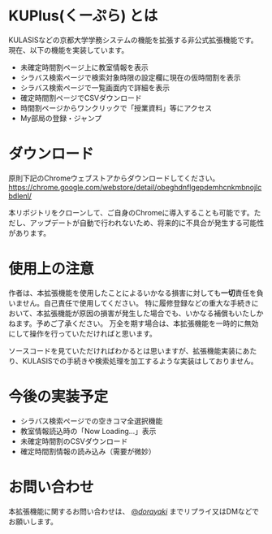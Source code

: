 # KUPlus(くーぷら) とは
KULASISなどの京都大学学務システムの機能を拡張する非公式拡張機能です。
現在、以下の機能を実装しています。

* 未確定時間割ページ上に教室情報を表示
* シラバス検索ページで検索対象時限の設定欄に現在の仮時間割を表示
* シラバス検索ページで一覧画面内で詳細を表示
* 確定時間割ページでCSVダウンロード
* 時間割ページからワンクリックで「授業資料」等にアクセス
* My部局の登録・ジャンプ

# ダウンロード
原則下記のChromeウェブストアからダウンロードしてください。
https://chrome.google.com/webstore/detail/obeghdnflgepdemhcnkmbnojlcbdlenl/

本リポジトリをクローンして、ご自身のChromeに導入することも可能です。ただし、アップデートが自動で行われないため、将来的に不具合が発生する可能性があります。

# 使用上の注意
作者は、本拡張機能を使用したことによるいかなる損害に対しても**一切**責任を負いません。自己責任で使用してください。
特に履修登録などの重大な手続きにおいて、本拡張機能が原因の損害が発生した場合でも、いかなる補償もいたしかねます。予めご了承ください。
万全を期す場合は、本拡張機能を一時的に無効にして操作を行っていただければと思います。

ソースコードを見ていただければわかるとは思いますが、拡張機能実装にあたり、KULASISでの手続きや検索処理を加工するような実装はしておりません。

# 今後の実装予定
* シラバス検索ページでの空きコマ全選択機能
* 教室情報読込時の「Now Loading...」表示
* 未確定時間割のCSVダウンロード
* 確定時間割情報の読み込み（需要が微妙）

# お問い合わせ
本拡張機能に関するお問い合わせは、
[@_dorayaki_](https://twitter.com/_dorayaki_)
までリプライ又はDMなどでお願いします。